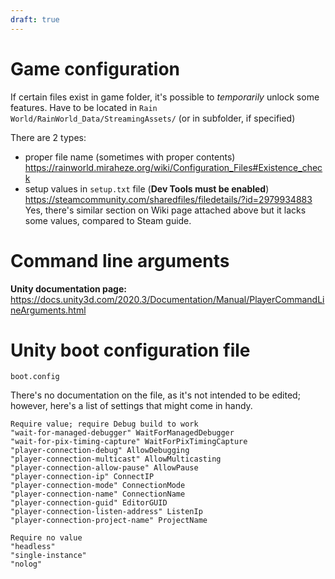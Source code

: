 ```yaml
---
draft: true
---
```

# Game configuration

If certain files exist in game folder, it's possible to *temporarily* unlock some features.
Have to be located in `Rain World/RainWorld_Data/StreamingAssets/` (or in subfolder, if specified)

There are 2 types:
- proper file name (sometimes with proper contents)
	https://rainworld.miraheze.org/wiki/Configuration_Files#Existence_check
- setup values in `setup.txt` file (**Dev Tools must be enabled**)
	https://steamcommunity.com/sharedfiles/filedetails/?id=2979934883
	Yes, there's similar section on Wiki page attached above but it lacks some values, compared to Steam guide.
# Command line arguments
**Unity documentation page:**
https://docs.unity3d.com/2020.3/Documentation/Manual/PlayerCommandLineArguments.html

# Unity boot configuration file
`boot.config`

There's no documentation on the file, as it's not intended to be edited; however, here's a list of settings that might come in handy. 

```
Require value; require Debug build to work
"wait-for-managed-debugger" WaitForManagedDebugger
"wait-for-pix-timing-capture" WaitForPixTimingCapture
"player-connection-debug" AllowDebugging
"player-connection-multicast" AllowMulticasting
"player-connection-allow-pause" AllowPause
"player-connection-ip" ConnectIP
"player-connection-mode" ConnectionMode
"player-connection-name" ConnectionName
"player-connection-guid" EditorGUID
"player-connection-listen-address" ListenIp
"player-connection-project-name" ProjectName

Require no value
"headless"
"single-instance"
"nolog"
```